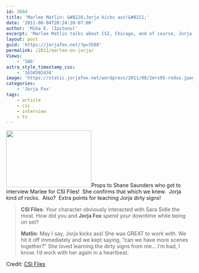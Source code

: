 ```yaml
---
id: 3604
title: 'Marlee Matlin: &#8220;Jorja kicks ass!&#8221;'
date: '2011-08-04T20:24:20-07:00'
author: 'Mika E. (Ipstenu)'
excerpt: 'Marlee Matlin talks about CSI, Chicago, and of course, Jorja.'
layout: post
guid: 'https://jorjafox.net/?p=3588'
permalink: /2011/marlee-on-jorja/
Views:
    - '586'
astra_style_timestamp_css:
    - '1634502434'
image: 'https://static.jorjafox.net/wordpress/2011/08/2mrs05-redux.jpeg'
categories:
    - 'Jorja Fox'
tags:
    - article
    - csi
    - interview
    - tv
---
```


<img class="aligncenter size-medium wp-image-3650" title="2mrs05-redux" src="//static.jorjafox.net/wordpress/2011/08/2mrs05-redux-230x153.jpg" alt="" width="230" height="153" />Props to Shane Saunders who got to interview Marlee for CSI Files!  She confirms that which we knew.  Jorja kind of rocks.  Also?  Extra points for teaching Jorja dirty signs!
<blockquote><strong>CSI Files</strong>: Your character obviously interacted with Sara Sidle the most. How did you and <strong>Jorja Fox</strong> spend your downtime while being on set?

<strong>Matlin</strong>: May I say, Jorja kicks ass! She was GREAT to work with. We hit it off immediately and we kept saying, “can we have more scenes together?” She loved learning the dirty signs from me… I’m bad, I know. I’d work with her again in a heartbeat.</blockquote>
Credit: <a href="http://www.csifiles.com/content/2011/08/interview-marlee-matlin/">CSI Files</a>